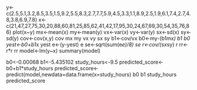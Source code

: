 y<-c(2.5,5.1,3.2,8.5,3.5,1.5,9.2,5.5,8.3,2.7,7.7,5.9,4.5,3.3,1.1,8.9,2.5,1.9,6.1,7.4,2.7,4.8,3.8,6.9,7.8)
x<-c(21,47,27,75,30,20,88,60,81,25,85,62,41,42,17,95,30,24,67,69,30,54,35,76,86)
plot(x~y)
mx<-mean(x)
my<-mean(y)
vx<-var(x)
vy<-var(y)
sx<-sd(x)
sy<-sd(y)
cov<-cov(x,y)
cov
mx
my
vx
vy
sx
sy
b1<-cov/vx
b0<-my-(b1*mx)
b1
b0
yest<-b0+b1*x
yest
e<-(y-yest)
e
se<-sqrt(sum(e*e)/8)
se
r<-cov/(sx*sy)
r
rr<-r*r
rr
model<-lm(y~x)
summary(model)


b0<-0.00068
b1<-5.435102
study_hours<-9.5
predicted_score<-b0+b1*study_hours
predicted_score<-predict(model,newdata=data.frame(x=study_hours)
b0
b1
study_hours
predicted_score
